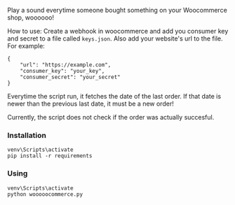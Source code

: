 Play a sound everytime someone bought something on your Woocommerce shop, woooooo!

How to use:
Create a webhook in woocommerce and add you consumer key and secret to a file called `keys.json`. Also add your website's url to the file. For example:

```
{
    "url": "https://example.com",
    "consumer_key": "your_key",
    "consumer_secret": "your_secret"
}
```

Everytime the script run, it fetches the date of the last order. If that date is newer than the previous last date, it must be a new order!

Currently, the script does not check if the order was actually succesful.

### Installation
```virtualenv venv
venv\Scripts\activate
pip install -r requirements
```

### Using
```
venv\Scripts\activate
python wooooocommerce.py
```
